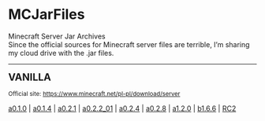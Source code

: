 # MCJarFiles
Minecraft Server Jar Archives <br>
Since the official sources for Minecraft server files are terrible, I’m sharing my cloud drive with the .jar files.

<hr>
<p><span style="font-size:20px;"><strong>VANILLA</strong></span></p>
<p><span style="font-size:12px;">Official site: </span><a target="_blank" rel="noopener noreferrer" href="https://www.minecraft.net/pl-pl/download/server"><span style="font-size:12px;">https://www.minecraft.net/pl-pl/download/server</span></a></p>

<a href="https://mega.nz/folder/WYomgAhI#4C3gs9JDbT1WxMM7dm1fyQ">a0.1.0</a> | <a href="https://mega.nz/folder/HV4kzBxC#HQYo1npeTHE7ae1W_-YI9A">a0.1.4</a> | <a href="https://mega.nz/folder/KMgD1ZbJ#vaYR7l282SiU9HSsCDMA5A">a0.2.1</a> | <a href="https://mega.nz/folder/Hd4j1Zib#ePgY-tdGOsJrQcQouo77Mg">a0.2.2_01</a> | <a href="https://mega.nz/folder/fdImkJxL#dTjNCtSnr4zAGTVnGp7Odw">a0.2.4</a> | <a href="https://mega.nz/folder/DYAyFS6S#SamNBW92PWlJLSQ2UAMmWw">a0.2.8</a> | <a href="https://mega.nz/folder/vZZ3DKKT#6fTWvNbqk7otkpSAzp_pFg">a1.2.0</a> | <a href="https://mega.nz/folder/DcRQySpI#eFWV2nJ3PXky62FKLbYcQQ">b1.6.6</a> | <a href="https://mega.nz/folder/WFJBiIZK#OOR2O25T4HVWtaM9J6VpOA">RC2</a>
